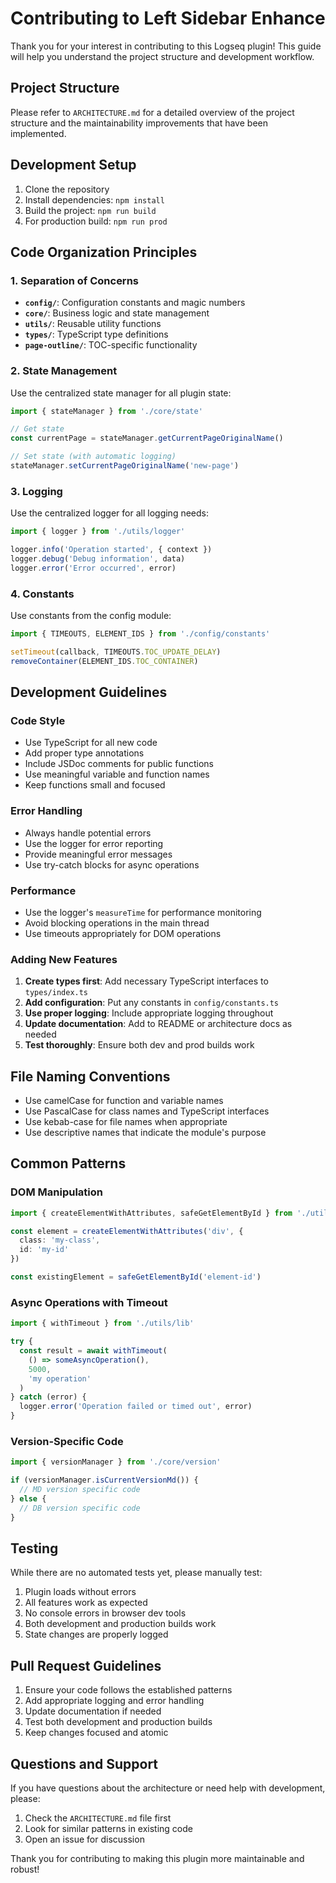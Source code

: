 # Contributing to Left Sidebar Enhance

Thank you for your interest in contributing to this Logseq plugin! This guide will help you understand the project structure and development workflow.

## Project Structure

Please refer to `ARCHITECTURE.md` for a detailed overview of the project structure and the maintainability improvements that have been implemented.

## Development Setup

1. Clone the repository
2. Install dependencies: `npm install`
3. Build the project: `npm run build`
4. For production build: `npm run prod`

## Code Organization Principles

### 1. Separation of Concerns
- **`config/`**: Configuration constants and magic numbers
- **`core/`**: Business logic and state management
- **`utils/`**: Reusable utility functions
- **`types/`**: TypeScript type definitions
- **`page-outline/`**: TOC-specific functionality

### 2. State Management
Use the centralized state manager for all plugin state:

```typescript
import { stateManager } from './core/state'

// Get state
const currentPage = stateManager.getCurrentPageOriginalName()

// Set state (with automatic logging)
stateManager.setCurrentPageOriginalName('new-page')
```

### 3. Logging
Use the centralized logger for all logging needs:

```typescript
import { logger } from './utils/logger'

logger.info('Operation started', { context })
logger.debug('Debug information', data)
logger.error('Error occurred', error)
```

### 4. Constants
Use constants from the config module:

```typescript
import { TIMEOUTS, ELEMENT_IDS } from './config/constants'

setTimeout(callback, TIMEOUTS.TOC_UPDATE_DELAY)
removeContainer(ELEMENT_IDS.TOC_CONTAINER)
```

## Development Guidelines

### Code Style
- Use TypeScript for all new code
- Add proper type annotations
- Include JSDoc comments for public functions
- Use meaningful variable and function names
- Keep functions small and focused

### Error Handling
- Always handle potential errors
- Use the logger for error reporting
- Provide meaningful error messages
- Use try-catch blocks for async operations

### Performance
- Use the logger's `measureTime` for performance monitoring
- Avoid blocking operations in the main thread
- Use timeouts appropriately for DOM operations

### Adding New Features

1. **Create types first**: Add necessary TypeScript interfaces to `types/index.ts`
2. **Add configuration**: Put any constants in `config/constants.ts`
3. **Use proper logging**: Include appropriate logging throughout
4. **Update documentation**: Add to README or architecture docs as needed
5. **Test thoroughly**: Ensure both dev and prod builds work

## File Naming Conventions

- Use camelCase for function and variable names
- Use PascalCase for class names and TypeScript interfaces
- Use kebab-case for file names when appropriate
- Use descriptive names that indicate the module's purpose

## Common Patterns

### DOM Manipulation
```typescript
import { createElementWithAttributes, safeGetElementById } from './utils/domUtils'

const element = createElementWithAttributes('div', {
  class: 'my-class',
  id: 'my-id'
})

const existingElement = safeGetElementById('element-id')
```

### Async Operations with Timeout
```typescript
import { withTimeout } from './utils/lib'

try {
  const result = await withTimeout(
    () => someAsyncOperation(),
    5000,
    'my operation'
  )
} catch (error) {
  logger.error('Operation failed or timed out', error)
}
```

### Version-Specific Code
```typescript
import { versionManager } from './core/version'

if (versionManager.isCurrentVersionMd()) {
  // MD version specific code
} else {
  // DB version specific code
}
```

## Testing

While there are no automated tests yet, please manually test:

1. Plugin loads without errors
2. All features work as expected
3. No console errors in browser dev tools
4. Both development and production builds work
5. State changes are properly logged

## Pull Request Guidelines

1. Ensure your code follows the established patterns
2. Add appropriate logging and error handling
3. Update documentation if needed
4. Test both development and production builds
5. Keep changes focused and atomic

## Questions and Support

If you have questions about the architecture or need help with development, please:

1. Check the `ARCHITECTURE.md` file first
2. Look for similar patterns in existing code
3. Open an issue for discussion

Thank you for contributing to making this plugin more maintainable and robust!